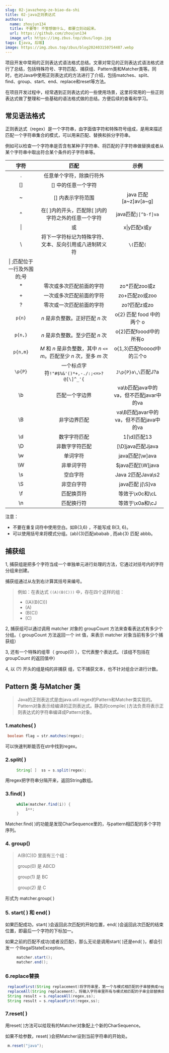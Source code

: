 ```yaml
---
slug: 02-javazheng-ze-biao-da-shi
title: 02-java正则表达式
authors:
  name: zhoujun134
  title: 不要等! 不管想做什么, 都要立刻动起来。
  url: https://github.com/zhoujun134
  image_url: https://img.zbus.top/zbus/logo.jpg
tags: [java, 后端]
image: https://img.zbus.top/zbus/blog202403150754487.webp
---
```

 
 项目开发中常用的正则表达式语法格式总结。文章对常见的正则表达式语法格式进行了总结，包括特殊符号、字符匹配、捕获组、Pattern类和Matcher类等。同时，也对Java中使用正则表达式的方法进行了介绍，包括matches、split、find、group、start、end、replace和reset等方法。 
<!-- truncate -->  
 在项目开发过程中，经常遇到正则表达式的一些使用场景，这里将常用的一些正则表达式做了整理和一些基础的语法格式做的总结。方便后续的查看和学习。

## 常见语法格式

正则表达式（regex）是一个字符串，由字面值字符和特殊符号组成，是用来描述匹配一个字符串集合的模式，可以用来匹配、替换和拆分字符串。

例如可以检查一个字符串是否含有某种子字符串、将匹配的子字符串做替换或者从某个字符串中取出符合某个条件的子字符串等。

|            字符             |                             匹配                             |              示例              |
| :-------------------------: | :----------------------------------------------------------: |:----------------------------:|
|              .              |                   任意单个字符，除换行符外                   |                              |
|             \[]             |                     \[] 中的任意一个字符                     |                              |
|             \~              |                      \[] 内表示字符范围                      |    java 匹配 \[a~z]av\[a~g]    |
|              ^              |     在\[ ]内的开头，匹配除\[ ]内的字符之外的任意一个字符     |      java匹配`j[^b-f]va`       |
|             \|              |                              或                              |          x\|y匹配x或y           |
|             \\              |    将下一字符标记为特殊字符、文本、反向引用或八进制转义符    |          `\(`匹配`(`           |
| \| ;匹配位于一行及外围的;号 |                                                              |                              |
|             \*              |                   零次或多次匹配前面的字符                   |         zo\*匹配zoo或z          |
|              +              |                   一次或多次匹配前面的字符                   |         zo+匹配zo或zoo          |
|              ?              |                   零次或一次匹配前面的字符                   |          zo?匹配z或zo           |
|           `p{n}`            |               *n* 是非负整数。正好匹配 *n* 次                |     o{2} 匹配 food 中的两个 o      |
|           `p{n,}`           |               *n* 是非负整数。至少匹配 *n* 次                |       o{2}匹配foood中的所有o       |
|          `p{n,m}`           | *M* 和 *n* 是非负整数，其中 *n* `<=` *m*。匹配至少 *n* 次，至多 *m* 次 |     o{1,3}匹配fooood中的三个o      |
|           `\p{P}`           |         一个标点字符`!"#$%&'()*+,-./:;<=>?@[\]^_'{`          |     `J\p{P}a\`,`\`匹配J?a      |
|             \b              |                        匹配一个字边界                        | va\b匹配java中的va，但不匹配javar中的va |
|             \B              |                         非字边界匹配                         | va\B匹配javar中的va，但不匹配java中的va |
|             \d              |                         数字字符匹配                         |          1\[\d]匹配13          |
|             \D              |                        非数字字符匹配                        |       \[\D]java匹配Jjava       |
|             \w              |                           单词字符                           |        java匹配\[\w]ava        |
|             \W              |                          非单词字符                          |      \$java匹配\[\W]java       |
|             \s              |                           空白字符                           |       Java 2匹配Java\s2        |
|             \S              |                          非空白字符                          |       java匹配 j\[\S]va        |
|             \f              |                          匹配换页符                          |         等效于\x0c和\cL          |
|             \n              |                          匹配换行符                          |         等效于\x0a和\cJ          |

注意：

*   不要在重复词符中使用空白。如B{3,6} ，不能写成 B{3, 6}。
*   可以使用括号来将模式分组。(ab){3}匹配ababab , 而ab{3} 匹配 abbb。

## 捕获组

1, 捕获组是把多个字符当成一个单独单元进行处理的方法，它通过对括号内的字符分组来创建。

捕获组通过从左到右计算其括号来编号。

> 例如：在表达式 `((A)(B(C)))` 中，存在四个这样的组：
>
> *   ((A)(B(C)))
> *   (A)
> *   (B(C))
> *   (C)

2, 捕获组可以通过调用 matcher 对象的 groupCount 方法来查看表达式有多少个分组。（ groupCount 方法返回一个 int 值，来表示 matcher 对象当前有多少个捕获组）

3, 还有一个特殊的组零（ group(0) ），它代表整个表达式。（该组不包括在 groupCount 的返回值中）

4, 以 (?) 开头的组是纯的非捕获 组，它不捕获文本，也不针对组合计进行计数。

## Pattern 类 与Matcher 类

> Java的正则表达式是由java.util.regex的Pattern和Matcher类实现的。Pattern对象表示经编译的正则表达式。静态的compile( )方法负责将表示正则表达式的字符串编译成Pattern对象。

### 1.matches( )

```java
 boolean flag = str.matches(regex);
```

可以快速判断能否在str中找到regex。

### 2.split( )

```java
     String[ ]  ss = s.split(regex);
```

用regex把字符串分隔开来，返回String数组。

### 3.find( )

```java
     while(matcher.find(i)) {
         i++;
     }
```

Matcher.find( )的功能是发现CharSequence里的，与pattern相匹配的多个字符序列。

### 4. group()

> A(B(C))D 里面有三个组：
>
> group(0) 是 ABCD
>
> group(1) 是 BC
>
> group(2) 是 C

形式为 matcher.group( )

### 5. start( ) 和 end( )

如果匹配成功，start( )会返回此次匹配的开始位置，end( )会返回此次匹配的结束位置，即最后一个字符的下标加一。

如果之前的匹配不成功(或者没匹配)，那么无论是调用start( )还是end( )，都会引发一 个IllegalStateException。

```java
     matcher.start();
     matcher.end();
```

### 6.replace替换

```java
 replaceFirst(String replacement)将字符串里，第一个与模式相匹配的子串替换成replacement。
 replaceAll(String replacement)，将输入字符串里所有与模式相匹配的子串全部替换成replacement。
 String result = s.replaceAll(regex,ss);
 String result = s.replaceFirst(regex,ss);
```

### 7.reset( )

用reset( )方法可以给现有的Matcher对象配上个新的CharSequence。

如果不给参数，reset( )会把Matcher设到当前字符串的开始处。

```java
 m.reset("java");
```
